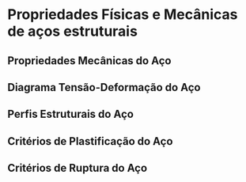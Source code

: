 # Propriedades Físicas e Mecânicas de aços estruturais

## Propriedades Mecânicas do Aço

## Diagrama Tensão-Deformação do Aço

## Perfis Estruturais do Aço

## Critérios de Plastificação do Aço

## Critérios de Ruptura do Aço